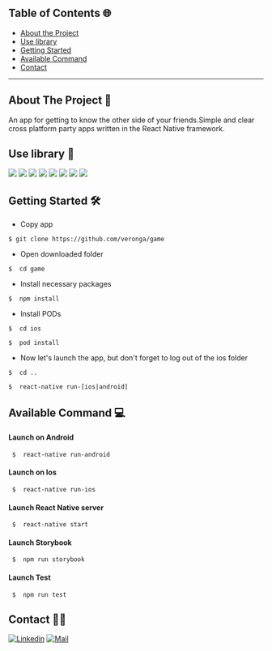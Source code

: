 ## Table of Contents 🌐
* [About the Project](#about-the-project)
* [Use library](#use-library)
* [Getting Started](#getting-started)
* [Available Command](#available-command)
* [Contact](#contact)
***

## About The Project  📝
 An app for getting to know the other side of your friends.Simple and clear cross platform party apps written in the React Native framework.

## Use library 🧠
[![](https://img.shields.io/badge/React-v16.11.0-blue)](https://github.com/facebook/react/) 
[![](https://img.shields.io/badge/React%20Native-v0.62.2-informational)](https://github.com/facebook/react-native#readme) 
[![](https://img.shields.io/badge/Storybook-v^5.2.5-ff69b4)](https://storybook.js.org) 
[![](https://img.shields.io/badge/Redux-v^4.0.5-blueviolet)](https://redux.js.org/) 
[![](https://img.shields.io/badge/Redux%20Toolkit-v^1.4.0-blueviolet)](https://redux-toolkit.js.org/) 
[![](https://img.shields.io/badge/PropTypes-v^15.7.2-9cf)](https://www.npmjs.com/package/prop-types) 
[![](https://img.shields.io/badge/React%20Native%20Navigation-v^6.8.0-orange)](https://github.com/wix/react-native-navigation)
[![](https://img.shields.io/badge/React%20Native%20Animatable-v^1.3.3-critical)](https://github.com/oblador/react-native-animatable)


## Getting Started 🛠
 + Copy app
  ```
  $ git clone https://github.com/veronga/game
  ```
   + Open downloaded folder
  ```
  $  cd game
  ```
   + Install necessary packages
  ```
  $  npm install
  ```
   + Install PODs
  ```
  $  cd ios
  ```
  ```
  $  pod install
  ```
   + Now let's launch the app, but don't forget to log out of the ios folder
  ```
  $  cd ..
  ```
  ```
  $  react-native run-[ios|android]
  ```
 ## Available Command 💻
 #### Launch on Android
 ```
  $  react-native run-android
  ```
  #### Launch on Ios
 ```
  $  react-native run-ios
  ```
   #### Launch React Native server
 ```
  $  react-native start
  ```
   #### Launch Storybook
 ```
  $  npm run storybook
  ```
 #### Launch Test
 ```
  $  npm run test
  ```
 ## Contact 🤝🏻 
 [![Linkedin](https://img.shields.io/badge/-Veronika%20Belozechko-blue?style=flat-square&logo=linkedin&logoColor=white&link=https://www.linkedin.com/in/veronika-belozechko-a38933157/)](https://www.linkedin.com/in/veronika-belozechko-a38933157/)
[![Mail](https://img.shields.io/badge/-veronika.belozechko@gmail.com-gray?style=flat-square&logo=gmail&logoColor=red&link=/)](mailto:veronika.belozechko@gmail.com)
 